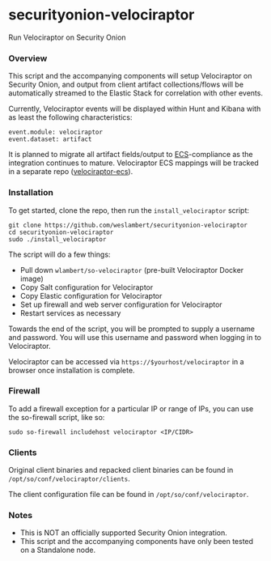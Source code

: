 # securityonion-velociraptor
Run Velociraptor on Security Onion
### Overview
This script and the accompanying components will setup Velociraptor on Security Onion, and output from client artifact collections/flows will be automatically streamed to the Elastic Stack for correlation with other events.

Currently, Velociraptor events will be displayed within Hunt and Kibana with as least the following characteristics:

`event.module: velociraptor`  
`event.dataset: artifact`

It is planned to migrate all artifact fields/output to [ECS](https://www.elastic.co/guide/en/ecs/current/index.html)-compliance as the integration continues to mature.  Velociraptor ECS mappings will be tracked in a separate repo ([velociraptor-ecs](https://github.com/weslambert/velociraptor-ecs)). 

### Installation
To get started, clone the repo, then run the `install_velociraptor` script:

```
git clone https://github.com/weslambert/securityonion-velociraptor    
cd securityonion-velociraptor  
sudo ./install_velociraptor
```
The script will do a few things:

- Pull down `wlambert/so-velociraptor` (pre-built Velociraptor Docker image)
- Copy Salt configuration for Velociraptor
- Copy Elastic configuration for Velociraptor
- Set up firewall and web server configuration for Velociraptor
- Restart services as necessary

Towards the end of the script, you will be prompted to supply a username and password.  You will use this username and password when logging in to Velociraptor.

Velociraptor can be accessed via `https://$yourhost/velociraptor` in a browser once installation is complete.

### Firewall 
To add a firewall exception for a particular IP or range of IPs, you can use the so-firewall script, like so:

`sudo so-firewall includehost velociraptor <IP/CIDR>` 

### Clients
Original client binaries and repacked client binaries can be found in `/opt/so/conf/velociraptor/clients`.

The client configuration file can be found in `/opt/so/conf/velociraptor`.

### Notes
- This is NOT an officially supported Security Onion integration.
- This script and the accompanying components have only been tested on a Standalone node.
